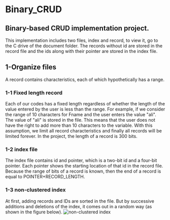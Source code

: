 # Binary_CRUD

## Binary-based CRUD implementation project.
This implementation includes two files, index and record, to view it, go to the C drive of the document folder.
The records without id are stored in the record file and the ids along with their pointer are stored in the index file.

## 1-Organize files
A record contains characteristics, each of which hypothetically has a range.

### 1-1 Fixed length record
Each of our codes has a fixed length regardless of whether the length of the value entered by the user is less than the range. For example, if we consider the range of 10 characters for Fname and the user enters the value "ali". The value of "ali" is stored in the file. This means that the user does not have the right to add more than 10 characters to the variable.
With this assumption, we limit all record characteristics and finally all records will be limited forever. In the project, the length of a record is 300 bits.

### 1-2 index file
The index file contains id and pointer, which is a two-bit id and a four-bit pointer. Each pointer shows the starting location of that id in the record file. Because the range of bits of a record is known, then the end of a record is equal to POINTER+RECORD_LENGTH.

### 1-3 non-clustered index
At first, adding records and IDs are sorted in the file. But by successive additions and deletions of the index, it comes out in a random way (as shown in the figure below).
![non-clustered index](https://dataschool.com/assets/images/sql-optimization/how_to_index/indexToTable.png)
